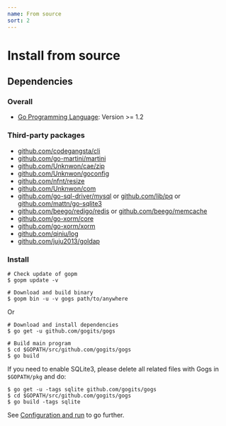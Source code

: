 ```yaml
---
name: From source
sort: 2
---
```


# Install from source

## Dependencies

### Overall

- [Go Programming Language](http://golang.org): Version >= 1.2

### Third-party packages

- [github.com/codegangsta/cli](https://github.com/codegangsta/cli)
- [github.com/go-martini/martini](https://github.com/go-martini/martini)
- [github.com/Unknwon/cae/zip](https://github.com/Unknwon/cae)
- [github.com/Unknwon/goconfig](https://github.com/Unknwon/goconfig)
- [github.com/nfnt/resize](https://github.com/nfnt/resize)
- [github.com/Unknwon/com](https://github.com/Unknwon/com)
- [github.com/go-sql-driver/mysql](https://github.com/go-sql-driver/mysql) or [github.com/lib/pq](https://github.com/lib/pq) or [github.com/mattn/go-sqlite3](https://github.com/mattn/go-sqlite3)
- [github.com/beego/redigo/redis](https://github.com/beego/redigo/redis) or [github.com/beego/memcache](https://github.com/beego/memcache)
- [github.com/go-xorm/core](http://github.com/go-xorm/core)
- [github.com/go-xorm/xorm](http://github.com/go-xorm/xorm)
- [github.com/qiniu/log](https://github.com/qiniu/log)
- [github.com/juju2013/goldap](https://github.com/juju2013/goldap)

### Install

```
# Check update of gopm
$ gopm update -v

# Download and build binary
$ gopm bin -u -v gogs path/to/anywhere
```

Or

```
# Download and install dependencies
$ go get -u github.com/gogits/gogs

# Build main program
$ cd $GOPATH/src/github.com/gogits/gogs
$ go build
```

If you need to enable SQLite3, please delete all related files with Gogs in `$GOPATH/pkg` and do:

```
$ go get -u -tags sqlite github.com/gogits/gogs
$ cd $GOPATH/src/github.com/gogits/gogs
$ go build -tags sqlite
```

See [Configuration and run](configuration_and_run.md) to go further.
